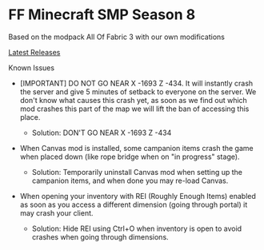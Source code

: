 # FF Minecraft SMP Season 8

Based on the modpack All Of Fabric 3 with our own modifications

[Latest Releases](https://github.com/HumanMint/FFMCS8/releases)

Known Issues

- [IMPORTANT] DO NOT GO NEAR X -1693 Z -434. It will instantly crash the server and give 5 minutes of setback to everyone on the server. We don't know what causes this crash yet, as soon as we find out which mod crashes this part of the map we will lift the ban of accessing this place.
	- Solution: DON'T GO NEAR X -1693 Z -434

- When Canvas mod is installed, some campanion items crash the game when placed down (like rope bridge when on "in progress" stage).
	- Solution: Temporarily uninstall Canvas mod when setting up the campanion items, and when done you may re-load Canvas.
	
- When opening your inventory with REI (Roughly Enough Items) enabled as soon as you access a different dimension (going through portal) it may crash your client.
	- Solution: Hide REI using Ctrl+O when inventory is open to avoid crashes when going through dimensions.